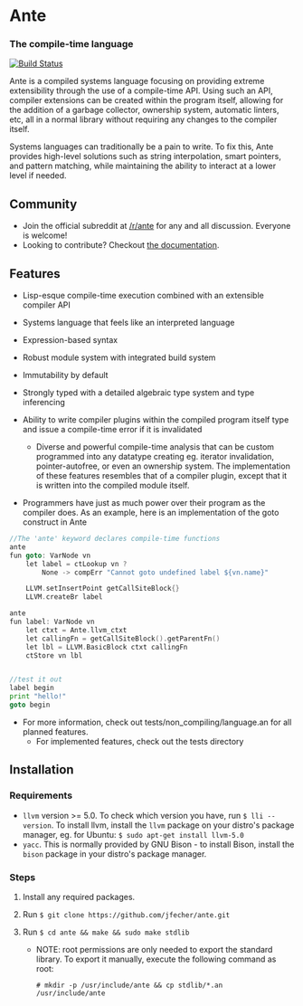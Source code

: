 # Ante

### The compile-time language

[![Build Status](https://travis-ci.org/jfecher/ante.svg?branch=master)](https://travis-ci.org/jfecher/ante)

Ante is a compiled systems language focusing on providing extreme extensibility through
the use of a compile-time API.  Using such an API, compiler extensions can be created
within the program itself, allowing for the addition of a garbage collector, ownership
system, automatic linters, etc, all in a normal library without requiring any changes
to the compiler itself.

Systems languages can traditionally be a pain to write.  To fix this, Ante provides high-level
solutions such as string interpolation, smart pointers, and pattern matching, while maintaining
the ability to interact at a lower level if needed.

## Community
- Join the official subreddit at [/r/ante](https://www.reddit.com/r/ante) for any and all discussion.  Everyone is welcome!
- Looking to contribute?  Checkout [the documentation](http://jfecher.github.io/ante/html/index.html).

## Features
* Lisp-esque compile-time execution combined with an extensible compiler API
* Systems language that feels like an interpreted language
* Expression-based syntax
* Robust module system with integrated build system
* Immutability by default
* Strongly typed with a detailed algebraic type system and type inferencing
* Ability to write compiler plugins within the compiled program itself
type and issue a compile-time error if it is invalidated
    -  Diverse and powerful compile-time analysis that can be custom programmed into
any datatype creating eg. iterator invalidation, pointer-autofree, or even an ownership system.
The implementation of these features resembles that of a compiler plugin, except that it is written
into the compiled module itself.

* Programmers have just as much power over their program as the compiler does.  As an example,
here is an implementation of the goto construct in Ante

```go
//The 'ante' keyword declares compile-time functions
ante
fun goto: VarNode vn
    let label = ctLookup vn ?
        None -> compErr "Cannot goto undefined label ${vn.name}"

    LLVM.setInsertPoint getCallSiteBlock{}
    LLVM.createBr label

ante
fun label: VarNode vn
    let ctxt = Ante.llvm_ctxt
    let callingFn = getCallSiteBlock().getParentFn()
    let lbl = LLVM.BasicBlock ctxt callingFn
    ctStore vn lbl


//test it out
label begin
print "hello!"
goto begin
```

* For more information, check out tests/non_compiling/language.an for all planned features.
    - For implemented features, check out the tests directory

## Installation

### Requirements

 * `llvm` version >= 5.0.  To check which version you have, run `$ lli --version`.  To install llvm, install
the `llvm` package on your distro's package manager, eg. for Ubuntu: `$ sudo apt-get install llvm-5.0`
 * `yacc`. This is normally provided by GNU Bison - to install Bison, install the `bison` package in your
distro's package manager.

### Steps

1. Install any required packages.

2. Run `$ git clone https://github.com/jfecher/ante.git`

3. Run `$ cd ante && make && sudo make stdlib`

    - NOTE: root permissions are only needed to export the standard library.  To export it manually, execute the following command as root:

        `# mkdir -p /usr/include/ante && cp stdlib/*.an /usr/include/ante`

